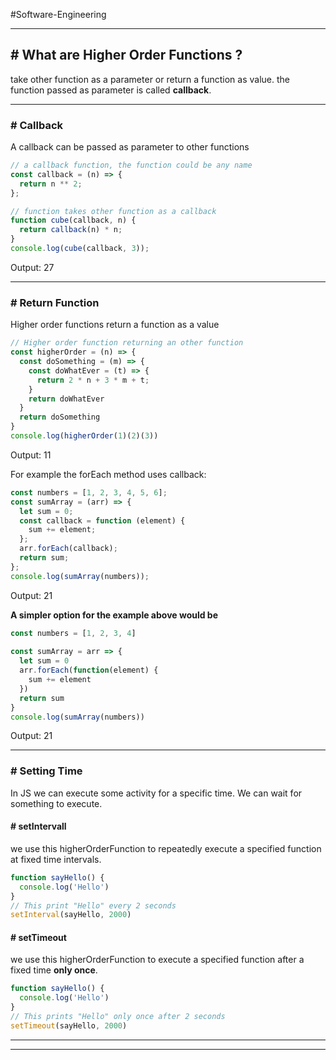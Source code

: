 #Software-Engineering 

---
## # What are Higher Order Functions ? 

take other function as a parameter or return a function as value.
the function passed as parameter is called **callback**.

---
### # Callback

A callback can be passed as parameter to other functions

```js
// a callback function, the function could be any name
const callback = (n) => {
  return n ** 2;
};

// function takes other function as a callback
function cube(callback, n) {
  return callback(n) * n;
}
console.log(cube(callback, 3));
```

Output: 27

---
### # Return Function

Higher order functions return a function as a value

```js
// Higher order function returning an other function
const higherOrder = (n) => {
  const doSomething = (m) => {
    const doWhatEver = (t) => {
      return 2 * n + 3 * m + t;
    }
    return doWhatEver
  }
  return doSomething
}
console.log(higherOrder(1)(2)(3))
```

Output: 11

For example the forEach method uses callback:

```js
const numbers = [1, 2, 3, 4, 5, 6];
const sumArray = (arr) => {
  let sum = 0;
  const callback = function (element) {
    sum += element;
  };
  arr.forEach(callback);
  return sum;
};
console.log(sumArray(numbers));
```

Output: 21

**A simpler option for the example above would be**

```js
const numbers = [1, 2, 3, 4]
​
const sumArray = arr => {
  let sum = 0
  arr.forEach(function(element) {
    sum += element
  })
  return sum
}
console.log(sumArray(numbers))
```

Output: 21

---
### # Setting Time

In JS we can execute some activity for a specific time. 
We can wait for something to execute.

#### # setIntervall

we use this higherOrderFunction to repeatedly execute a specified function at fixed time intervals.

```js
function sayHello() {
  console.log('Hello')
}
// This print "Hello" every 2 seconds
setInterval(sayHello, 2000)
```

#### # setTimeout

we use this higherOrderFunction to execute a specified function after a fixed time **only once**.

```js
function sayHello() {
  console.log('Hello')
}
// This prints "Hello" only once after 2 seconds
setTimeout(sayHello, 2000) 
```

---
---